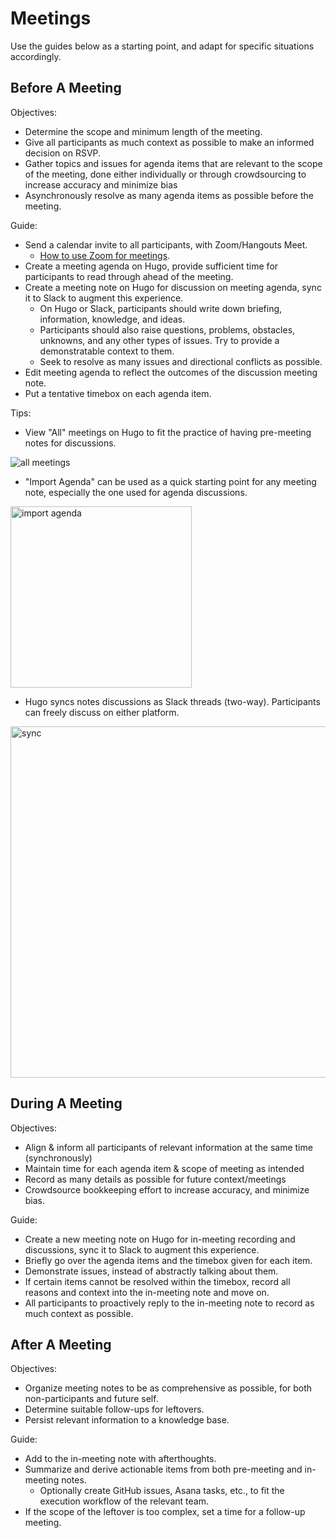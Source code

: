 # Meetings

Use the guides below as a starting point, and adapt for specific situations accordingly.

## Before A Meeting

Objectives:
- Determine the scope and minimum length of the meeting.
- Give all participants as much context as possible to make an informed decision on RSVP.
- Gather topics and issues for agenda items that are relevant to the scope of the meeting,
done either individually or through crowdsourcing to increase accuracy and minimize bias
- Asynchronously resolve as many agenda items as possible before the meeting.

Guide:
- Send a calendar invite to all participants, with Zoom/Hangouts Meet.
    - [How to use Zoom for meetings](https://docs.google.com/document/d/1WNqeFKXYv_ji_PUXBKq8nlD09ErqmB6VoWasPW-BUDI/edit?usp=sharing).
- Create a meeting agenda on Hugo, provide sufficient time for participants to read through ahead of the meeting.
- Create a meeting note on Hugo for discussion on meeting agenda, sync it to Slack to augment this experience.
    - On Hugo or Slack, participants should write down briefing, information, knowledge, and ideas.
    - Participants should also raise questions, problems, obstacles, unknowns, and any other types of issues. Try to provide a demonstratable context to them.
    - Seek to resolve as many issues and directional conflicts as possible.
- Edit meeting agenda to reflect the outcomes of the discussion meeting note.
- Put a tentative timebox on each agenda item.

Tips:
- View "All" meetings on Hugo to fit the practice of having pre-meeting notes for discussions.

![all meetings](https://user-images.githubusercontent.com/2837532/76875868-8580d100-6847-11ea-95c8-532b29ea6d6d.png)

- "Import Agenda" can be used as a quick starting point for any meeting note, especially the one used for agenda discussions.

<img width="290" alt="import agenda" src="https://user-images.githubusercontent.com/2837532/76816543-e58b5f00-67d6-11ea-893a-a411a4a24bf8.png">

- Hugo syncs notes discussions as Slack threads (two-way). Participants can freely discuss on either platform.

<img width="562" alt="sync" src="https://user-images.githubusercontent.com/2837532/76794286-0d5dd100-679d-11ea-80b9-2077e2c6ce3f.png">

## During A Meeting

Objectives:
- Align & inform all participants of relevant information at the same time (synchronously)
- Maintain time for each agenda item & scope of meeting as intended
- Record as many details as possible for future context/meetings
- Crowdsource bookkeeping effort to increase accuracy, and minimize bias.

Guide:
- Create a new meeting note on Hugo for in-meeting recording and discussions, sync it to Slack to augment this experience.
- Briefly go over the agenda items and the timebox given for each item.
- Demonstrate issues, instead of abstractly talking about them.
- If certain items cannot be resolved within the timebox, record all reasons and context into the in-meeting note and move on.
- All participants to proactively reply to the in-meeting note to record as much context as possible.

## After A Meeting

Objectives:
- Organize meeting notes to be as comprehensive as possible, for both non-participants and future self.
- Determine suitable follow-ups for leftovers.
- Persist relevant information to a knowledge base.

Guide:
- Add to the in-meeting note with afterthoughts.
- Summarize and derive actionable items from both pre-meeting and in-meeting notes.
    - Optionally create GitHub issues, Asana tasks, etc., to fit the execution workflow of the relevant team.
- If the scope of the leftover is too complex, set a time for a follow-up meeting.
